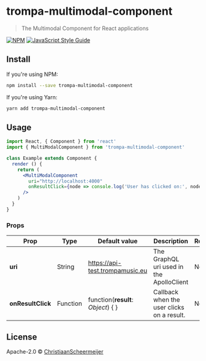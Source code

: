 # trompa-multimodal-component

> The Multimodal Component for React applications

[![NPM](https://img.shields.io/npm/v/trompa-multimodal-component.svg)](https://www.npmjs.com/package/trompa-multimodal-component) [![JavaScript Style Guide](https://img.shields.io/badge/code_style-standard-brightgreen.svg)](https://standardjs.com)

## Install

If you're using NPM:

```bash
npm install --save trompa-multimodal-component
```

If you're using Yarn:

```bash
yarn add trompa-multimodal-component
```

## Usage

```jsx
import React, { Component } from 'react'
import { MultiModalComponent } from 'trompa-multimodal-component'

class Example extends Component {
  render () {
    return (
      <MultiModalComponent
        uri="http://localhost:4000"
        onResultClick={node => console.log('User has clicked on:', node)}
      />
    )
  }
}
```

### Props

| Prop | Type | Default value | Description | Required |
|------|------|---------------|-------------|----------|
| **uri** | String | https://api-test.trompamusic.eu  | The GraphQL uri used in the ApolloClient | No |
| **onResultClick** | Function | function(**result**: *Object*) { }  | Callback when the user clicks on a result. | No |

## License

Apache-2.0 © [ChristiaanScheermeijer](https://github.com/ChristiaanScheermeijer)
